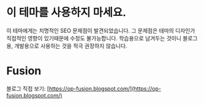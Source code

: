 # 이 테마를 사용하지 마세요.
이 테마에게는 치명적인 SEO 문제점이 발견되었습니다. 그 문제점은 테마의 디자인가 직접적인 영향이 있기때문에 수정도 불가능합니다. 학습용으로 남겨두는 것이니 블로그용, 개발용으로 사용하는 것을 적극 권장하지 않습니다.

# Fusion

블로그 직접 보기: [https://op-fusion.blogspot.com/](https://op-fusion.blogspot.com/)
